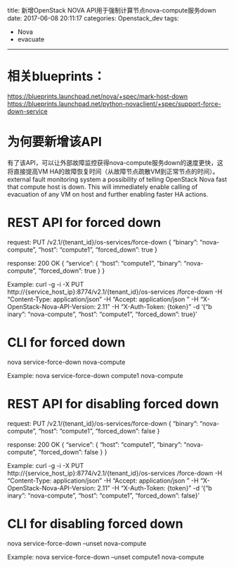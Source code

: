 title: 新增OpenStack NOVA API用于强制计算节点nova-compute服务down
date: 2017-06-08 20:11:17
categories: Openstack_dev
tags:
- Nova
- evacuate
---
# 相关blueprints：
https://blueprints.launchpad.net/nova/+spec/mark-host-down
https://blueprints.launchpad.net/python-novaclient/+spec/support-force-down-service



# 为何要新增该API

有了该API，可以让外部故障监控获得nova-compute服务down的速度更快，这将直接提高VM HA的故障恢复时间（从故障节点疏散VM到正常节点的时间）。
external fault monitoring system a possibility of telling OpenStack Nova fast that compute host is down. This will immediately enable calling of evacuation of any VM on host and further enabling faster HA actions.



# REST API for forced down

request: PUT /v2.1/{tenant_id}/os-services/force-down { “binary”: “nova-compute”, “host”: “compute1”, “forced_down”: true }

response: 200 OK { “service”: { “host”: “compute1”, “binary”: “nova-compute”, “forced_down”: true } }

Example: curl -g -i -X PUT http://{service_host_ip}:8774/v2.1/{tenant_id}/os-services /force-down -H “Content-Type: application/json” -H “Accept: application/json ” -H “X-OpenStack-Nova-API-Version: 2.11” -H “X-Auth-Token: {token}” -d ‘{“b inary”: “nova-compute”, “host”: “compute1”, “forced_down”: true}’



# CLI for forced down

nova service-force-down <hostname> nova-compute

Example: nova service-force-down compute1 nova-compute



# REST API for disabling forced down

request: PUT /v2.1/{tenant_id}/os-services/force-down { “binary”: “nova-compute”, “host”: “compute1”, “forced_down”: false }

response: 200 OK { “service”: { “host”: “compute1”, “binary”: “nova-compute”, “forced_down”: false } }

Example: curl -g -i -X PUT http://{service_host_ip}:8774/v2.1/{tenant_id}/os-services /force-down -H “Content-Type: application/json” -H “Accept: application/json ” -H “X-OpenStack-Nova-API-Version: 2.11” -H “X-Auth-Token: {token}” -d ‘{“b inary”: “nova-compute”, “host”: “compute1”, “forced_down”: false}’



# CLI for disabling forced down

nova service-force-down –unset <hostname> nova-compute

Example: nova service-force-down –unset compute1 nova-compute


